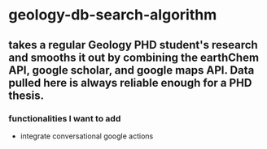 # geology-db-search-algorithm
## takes a regular Geology PHD student's research and smooths it out by combining the earthChem API, google scholar, and google maps API. Data pulled here is always reliable enough for a PHD thesis. 

### functionalities I want to add
- integrate conversational google actions
